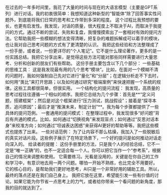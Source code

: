 在过去的一年多时间里，我花了大量的时间与现在的大语言模型（主要是GPT系列）进行对话。我的初衷很简单：我想知道这种新型的“智能体”除了回答事实性问题外，到底能将我们日常的思考和工作带到多深的程度。
这个过程比我预想的要长，也更有启发性。我发现，对话的质量，很大程度上不取决于AI，而取决于我提问的方式。通过不断的尝试、失败和复盘，我慢慢摸索出了一套相对有效的提问方法。它帮助我把一些模糊的想法变得清晰，把复杂的难题拆解成可以着手的模块，也让我对自己思考问题的方式有了更清楚的认识。
我把这些经验和方法整理成了一份手册，或者说，一份更详尽的“个人笔记”。它不是什么理论著作，更多的是一份实践总结。我把它分享出来，是觉得这些方法可能对那些同样需要进行大量思考、分析和创新的朋友们有些帮助。
这份手册主要包含以下几个部分：
一些基础的思维工具： 这是我发现最有用的几个思考“模块”。比如，在面对一个模糊不清的问题时，我如何强制自己先对它进行“量化”和“分层”；在逻辑分析走不下去时，如何用“类比”来打开思路；以及如何通过研究“极端案例”来快速把握一个系统的规律。这些工具都很简单，但很实用。
一个结构化的提问流程： 我发现，高质量的思考过程往往遵循一个相似的顺序。我把它总结为几个步骤：首先是**“定义问题，搭建框架”；然后是对这个框架进行“压力测试，挑战假设”；接着是“探寻本质，追问原因”；最后才是“推演未来，制定计划”**。我为每个步骤都提供了一些具体的提问范例。
一套通用的提问模式： 在整理过程中，我发现很多“好问题”背后有共通的模式。比如，如何通过“切换视角”来发现盲点；如何通过“反思对话本身”来校准方向；如何通过“坦诚表达困惑”来获得AI更好的帮助等等。我把这些模式也提炼了出来。
一些对话范例： 为了让内容不那么枯燥，我加入了一些脱敏后的真实对话片段。这些例子展示了在特定场景下，一个好的提问是如何推动对话走向深入的。
给读者的提醒：
这份手册里的方法，只是我个人的经验总结，它不一定是“唯一正确”的，也不一定适合每一个人。你可以把它当作一个“参考系”，根据自己的情况来调整和使用。
它需要练习。光看是没用的，关键是在你自己的工作和学习中，有意识地去用一两个问题。哪怕一开始不熟练，也比完全不用要好。
它的核心目的，是帮助我们更好地思考，AI只是一个非常好用的辅助工具。所以，最终的落点还是在我们自己身上。
我把它放在这里，希望能引发一些有价值的讨论。如果它能为你节省一点思考上的力气，或者给你带来一个看问题的新角度，那我的目的就达到了。
